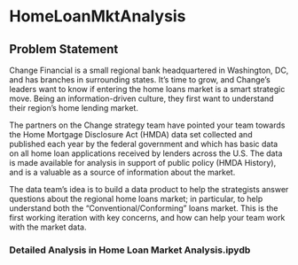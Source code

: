 # HomeLoanMktAnalysis

## Problem Statement
Change Financial is a small regional bank headquartered in Washington, DC, and has branches
in surrounding states. It’s time to grow, and Change’s leaders want to know if entering the home
loans market is a smart strategic move. Being an information-driven culture, they first want to
understand their region’s home lending market.


The partners on the Change strategy team have pointed your team towards the Home
Mortgage Disclosure Act (HMDA) data set collected and published each year by the federal
government and which has basic data on all home loan applications received by lenders across
the U.S. The data is made available for analysis in support of public policy (HMDA History), and
is a valuable as a source of information about the market.


The data team’s idea is to build a data product to help the strategists answer questions about
the regional home loans market; in particular, to help understand both the
“Conventional/Conforming” loans market. This is the first working iteration
with key concerns, and how can help your team work
with the market data.

### Detailed Analysis in Home Loan Market Analysis.ipydb